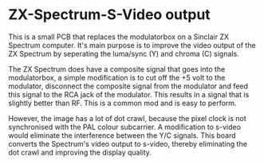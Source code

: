 # ZX-Spectrum-S-Video output
This is a small PCB that replaces the modulatorbox on a Sinclair ZX Spectrum computer. It's main purpose is to improve the video output of the ZX Spectrum by seperating the luma/sync (Y) and chroma (C) signals.

The ZX Spectrum does have a composite signal that goes into the modulatorbox, a simple modification is to cut off the +5 volt to the modulator, disconnect the composite signal from the modulator and feed this signal to the RCA jack of the modulator. This results in a signal that is slightly better than RF. This is a common mod and is easy to perform. 

However, the image has a lot of dot crawl, because the pixel clock is not synchronised with the PAL colour subcarrier. A modification to s-video would eliminate the interference between the Y/C signals. This board converts the Spectrum's video output to s-video, thereby eliminating the dot crawl and improving the display quality.



